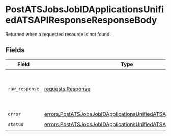 # PostATSJobsJobIDApplicationsUnifiedATSAPIResponseResponseBody

Returned when a requested resource is not found.


## Fields

| Field                                                                                                                                            | Type                                                                                                                                             | Required                                                                                                                                         | Description                                                                                                                                      |
| ------------------------------------------------------------------------------------------------------------------------------------------------ | ------------------------------------------------------------------------------------------------------------------------------------------------ | ------------------------------------------------------------------------------------------------------------------------------------------------ | ------------------------------------------------------------------------------------------------------------------------------------------------ |
| `raw_response`                                                                                                                                   | [requests.Response](https://requests.readthedocs.io/en/latest/api/#requests.Response)                                                            | :heavy_minus_sign:                                                                                                                               | Raw HTTP response; suitable for custom response parsing                                                                                          |
| `error`                                                                                                                                          | [errors.PostATSJobsJobIDApplicationsUnifiedATSAPIResponseError](../../models/errors/postatsjobsjobidapplicationsunifiedatsapiresponseerror.md)   | :heavy_check_mark:                                                                                                                               | N/A                                                                                                                                              |
| `status`                                                                                                                                         | [errors.PostATSJobsJobIDApplicationsUnifiedATSAPIResponseStatus](../../models/errors/postatsjobsjobidapplicationsunifiedatsapiresponsestatus.md) | :heavy_check_mark:                                                                                                                               | N/A                                                                                                                                              |